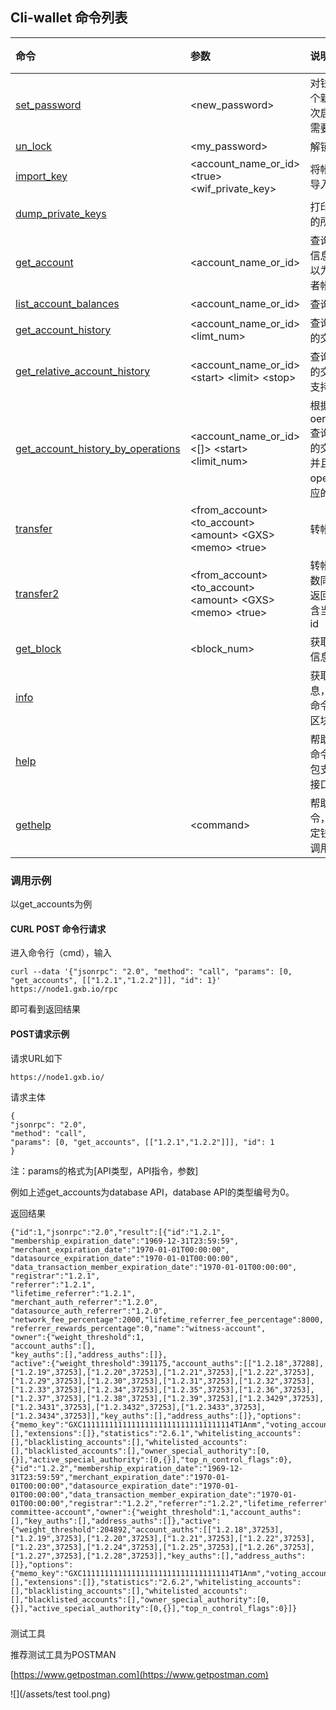 ## Cli-wallet 命令列表

| 命令 | 参数 | 说明 | 备注 |
| :--- | :--- | :--- | :--- |
| [set\_password](/api/cli-wallet-api/setpassword.md) | &lt;new\_password&gt; | 对钱包设置一个新密码。首次启动钱包，需要设置密码 |  |
| [un\_lock](/api/cli-wallet-api/unlock.md) | &lt;my\_password&gt; | 解锁钱包 |  |
| [import\_key](/api/cli-wallet-api/importkey.md) | &lt;account\_name\_or\_id&gt;         &lt;true&gt; &lt;wif\_private\_key&gt; | 将帐户的私钥导入到钱包 |  |
| [dump\_private\_keys](/api/cli-wallet-api/dumpprivate-keys.md) |  | 打印钱包拥有的所有私钥对 |  |
| [get\_account](/api/cli-wallet-api/getaccount.md) | &lt;account\_name\_or\_id&gt; | 查询指定帐户信息，参数可以为帐户名或者帐户id |  |
| [list\_account\_balances](/api/cli-wallet-api/listaccount-balances.md) | &lt;account\_name\_or\_id&gt; | 查询帐户余额 |  |
| [get\_account\_history](/api/cli-wallet-api/getaccount-history.md) | &lt;account\_name\_or\_id&gt;         &lt;limt\_num&gt; | 查询帐户最近的交易记录 |  |
| [get\_relative\_account\_history](/api/cli-wallet-api/getrelative-account-history.md) | &lt;account\_name\_or\_id&gt;       &lt;start&gt; &lt;limit&gt; &lt;stop&gt; | 查询帐户最近的交易记录, 支持翻页 |  |
| [get\_account\_history\_by\_operations](/api/cli-wallet-api/getrelative-account-history_by_operations.md) | &lt;account\_name\_or\_id&gt; &lt;\[\]&gt;  &lt;start&gt; &lt;limit\_num&gt; | 根据oeration\_type查询帐户最近的交易记录，并且返回 operation对应的txID |  |
| [transfer](/api/cli-wallet-api/transfer.md) | &lt;from\_account&gt;                   &lt;to\_account&gt; &lt;amount&gt;     &lt;GXS&gt; &lt;memo&gt; &lt;true&gt; | 转帐操作 |  |
| [transfer2](/api/cli-wallet-api/transfer2.md) | &lt;from\_account&gt;                   &lt;to\_account&gt; &lt;amount&gt;     &lt;GXS&gt; &lt;memo&gt; &lt;true&gt; | 转帐操作，参数同transfer, 返回结果中包含当前交易的id |  |
| [get\_block](/api/cli-wallet-api/getblock.md) | &lt;block\_num&gt; | 获取指定区块信息 |  |
| [info](/api/cli-wallet-api/info.md) |  | 获取区块链信息，可以用此命令查询最新区块高度 |  |
| [help](/api/cli-wallet-api/help.md) |  | 帮助命令，此命令会返回钱包支持的所有接口 |  |
| [gethelp](/api/cli-wallet-api/gethelp.md) | &lt;command&gt; | 帮助命令，查看指定钱包命令的调用方法 |  |

### **调用示例**

以get\_accounts为例

#### CURL  POST 命令行请求

进入命令行（cmd），输入

```
curl --data '{"jsonrpc": "2.0", "method": "call", "params": [0, "get_accounts", [["1.2.1","1.2.2"]]], "id": 1}'  https://node1.gxb.io/rpc
```

即可看到返回结果

#### POST请求示例

请求URL如下

```
https://node1.gxb.io/
```

请求主体

```
{
"jsonrpc": "2.0", 
"method": "call", 
"params": [0, "get_accounts", [["1.2.1","1.2.2"]]], "id": 1
}
```

注：params的格式为\[API类型，API指令，参数\]

例如上述get\_accounts为database API，database API的类型编号为0。



返回结果

```
{"id":1,"jsonrpc":"2.0","result":[{"id":"1.2.1",
"membership_expiration_date":"1969-12-31T23:59:59",
"merchant_expiration_date":"1970-01-01T00:00:00",
"datasource_expiration_date":"1970-01-01T00:00:00",
"data_transaction_member_expiration_date":"1970-01-01T00:00:00",
"registrar":"1.2.1",
"referrer":"1.2.1",
"lifetime_referrer":"1.2.1",
"merchant_auth_referrer":"1.2.0",
"datasource_auth_referrer":"1.2.0",
"network_fee_percentage":2000,"lifetime_referrer_fee_percentage":8000,
"referrer_rewards_percentage":0,"name":"witness-account",
"owner":{"weight_threshold":1,
"account_auths":[],
"key_auths":[],"address_auths":[]},
"active":{"weight_threshold":391175,"account_auths":[["1.2.18",37288],["1.2.19",37253],["1.2.20",37253],["1.2.21",37253],["1.2.22",37253],["1.2.29",37253],["1.2.30",37253],["1.2.31",37253],["1.2.32",37253],["1.2.33",37253],["1.2.34",37253],["1.2.35",37253],["1.2.36",37253],["1.2.37",37253],["1.2.38",37253],["1.2.39",37253],["1.2.3429",37253],["1.2.3431",37253],["1.2.3432",37253],["1.2.3433",37253],["1.2.3434",37253]],"key_auths":[],"address_auths":[]},"options":{"memo_key":"GXC1111111111111111111111111111111114T1Anm","voting_account":"1.2.5","num_witness":0,"num_committee":0,"votes":[],"extensions":[]},"statistics":"2.6.1","whitelisting_accounts":[],"blacklisting_accounts":[],"whitelisted_accounts":[],"blacklisted_accounts":[],"owner_special_authority":[0,{}],"active_special_authority":[0,{}],"top_n_control_flags":0},{"id":"1.2.2","membership_expiration_date":"1969-12-31T23:59:59","merchant_expiration_date":"1970-01-01T00:00:00","datasource_expiration_date":"1970-01-01T00:00:00","data_transaction_member_expiration_date":"1970-01-01T00:00:00","registrar":"1.2.2","referrer":"1.2.2","lifetime_referrer":"1.2.2","merchant_auth_referrer":"1.2.0","datasource_auth_referrer":"1.2.0","network_fee_percentage":2000,"lifetime_referrer_fee_percentage":8000,"referrer_rewards_percentage":0,"name":"relaxed-committee-account","owner":{"weight_threshold":1,"account_auths":[],"key_auths":[],"address_auths":[]},"active":{"weight_threshold":204892,"account_auths":[["1.2.18",37253],["1.2.19",37253],["1.2.20",37253],["1.2.21",37253],["1.2.22",37253],["1.2.23",37253],["1.2.24",37253],["1.2.25",37253],["1.2.26",37253],["1.2.27",37253],["1.2.28",37253]],"key_auths":[],"address_auths":[]},"options":{"memo_key":"GXC1111111111111111111111111111111114T1Anm","voting_account":"1.2.5","num_witness":0,"num_committee":0,"votes":[],"extensions":[]},"statistics":"2.6.2","whitelisting_accounts":[],"blacklisting_accounts":[],"whitelisted_accounts":[],"blacklisted_accounts":[],"owner_special_authority":[0,{}],"active_special_authority":[0,{}],"top_n_control_flags":0}]}
```

### 

测试工具

推荐测试工具为POSTMAN

[https://www.getpostman.com](https://www.getpostman.com)

![](/assets/test tool.png)


